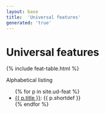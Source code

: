 ```yaml
---
layout: base
title:  'Universal features'
generated: 'true'
---
```


# Universal features

{% include feat-table.html %}

Alphabetical listing

<ul>
{% for p in site.ud-feat %}
<li><a href="{{ p.url | remove_first:'/' }}">{{ p.title }}</a>: {{ p.shortdef }}</li>
{% endfor %}
</ul>
